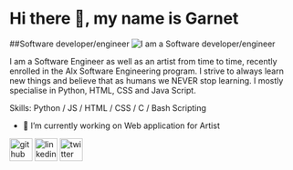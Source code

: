 # Hi there 👋, my name is Garnet
##Software developer/engineer
![I am a Software developer/engineer]((https://github.com/CallmeJimmy18/CallmeJimmy18/blob/master/feedcode2.jpg))

I am a Software Engineer as well as an artist from time to time, recently enrolled in the Alx Software Engineering program. I strive to always learn new things and believe that as humans we NEVER stop learning. I mostly specialise in Python, HTML, CSS and Java Script.

Skills: Python / JS / HTML / CSS / C / Bash Scripting

- 🔭 I’m currently working on Web application for Artist 


[<img src='https://cdn.jsdelivr.net/npm/simple-icons@3.0.1/icons/github.svg' alt='github' height='40'>](https://github.com/CallmeJimmy18)  [<img src='https://cdn.jsdelivr.net/npm/simple-icons@3.0.1/icons/linkedin.svg' alt='linkedin' height='40'>](https://www.linkedin.com/in/garnetmatola/)  [<img src='https://cdn.jsdelivr.net/npm/simple-icons@3.0.1/icons/twitter.svg' alt='twitter' height='40'>](https://twitter.com/GarnetMatola)  

